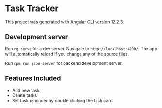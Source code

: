 # Task Tracker

This project was generated with [Angular CLI](https://github.com/angular/angular-cli) version 12.2.3.

## Development server

Run `ng serve` for a dev server. Navigate to `http://localhost:4200/`. The app will automatically reload if you change any of the source files.

Run `npm run json-server` for backend development server.

## Features Included

- Add new task
- Delete tasks
- Set task reminder by double clicking the task card
